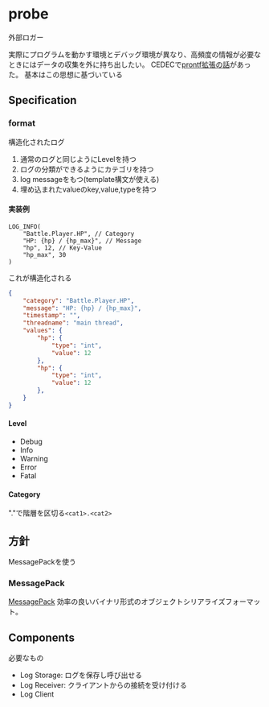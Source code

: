 # probe

外部ロガー

実際にプログラムを動かす環境とデバッグ環境が異なり、高頻度の情報が必要なときにはデータの収集を外に持ち出したい。
CEDECで[prontf拡張の話](https://www.famitsu.com/news/202009/06205314.html)があった。
基本はこの思想に基づいている


## Specification 

### format

構造化されたログ

1. 通常のログと同じようにLevelを持つ
1. ログの分類ができるようにカテゴリを持つ
1. log messageをもつ(template構文が使える)
1. 埋め込まれたvalueのkey,value,typeを持つ

#### 実装例

```
LOG_INFO(
    "Battle.Player.HP", // Category
    "HP: {hp} / {hp_max}", // Message
    "hp", 12, // Key-Value
    "hp_max", 30
)
```

これが構造化される

```json
{
    "category": "Battle.Player.HP",
    "message": "HP: {hp} / {hp_max}",
    "timestamp": "",
    "threadname": "main thread",
    "values": {
        "hp": {
            "type": "int",
            "value": 12
        },
        "hp": {
            "type": "int",
            "value": 12
        },
    }
}

```

#### Level

- Debug
- Info
- Warning
- Error
- Fatal

#### Category

"."で階層を区切る`<cat1>.<cat2>`



## 方針

MessagePackを使う


### MessagePack

[MessagePack](https://msgpack.org/ja.html)
効率の良いバイナリ形式のオブジェクトシリアライズフォーマット。


## Components

必要なもの

- Log Storage: ログを保存し呼び出せる
- Log Receiver: クライアントからの接続を受け付ける
- Log Client